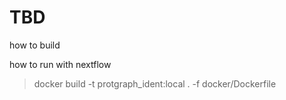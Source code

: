 # TBD

how to build


how to run with nextflow 

> docker build -t protgraph_ident:local . -f docker/Dockerfile